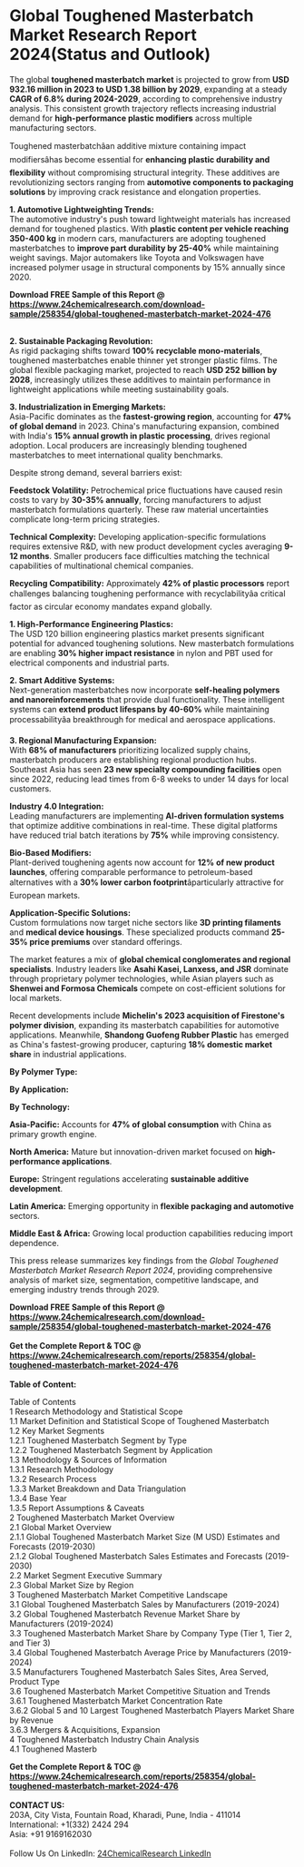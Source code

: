 <h1>Global Toughened Masterbatch Market Research Report 2024(Status and Outlook)</h1><p>The global <strong>toughened masterbatch market</strong> is projected to grow from <strong>USD 932.16 million in 2023 to USD 1.38 billion by 2029</strong>, expanding at a steady <strong>CAGR of 6.8% during 2024-2029</strong>, according to comprehensive industry analysis. This consistent growth trajectory reflects increasing industrial demand for <strong>high-performance plastic modifiers</strong> across multiple manufacturing sectors.</p><p>Toughened masterbatchâan additive mixture containing impact modifiersâhas become essential for <strong>enhancing plastic durability and flexibility</strong> without compromising structural integrity. These additives are revolutionizing sectors ranging from <strong>automotive components to packaging solutions</strong> by improving crack resistance and elongation properties.</p><p><strong>1. Automotive Lightweighting Trends:</strong><br>
The automotive industry's push toward lightweight materials has increased demand for toughened plastics. With <strong>plastic content per vehicle reaching 350-400 kg</strong> in modern cars, manufacturers are adopting toughened masterbatches to <strong>improve part durability by 25-40%</strong> while maintaining weight savings. Major automakers like Toyota and Volkswagen have increased polymer usage in structural components by 15% annually since 2020.</p><div><b>Download FREE Sample of this Report @ 
            <a href="https://www.24chemicalresearch.com/download-sample/258354/global-toughened-masterbatch-market-2024-476">
            https://www.24chemicalresearch.com/download-sample/258354/global-toughened-masterbatch-market-2024-476</a></b></div><br><p><strong>2. Sustainable Packaging Revolution:</strong><br>
As rigid packaging shifts toward <strong>100% recyclable mono-materials</strong>, toughened masterbatches enable thinner yet stronger plastic films. The global flexible packaging market, projected to reach <strong>USD 252 billion by 2028</strong>, increasingly utilizes these additives to maintain performance in lightweight applications while meeting sustainability goals.</p><p><strong>3. Industrialization in Emerging Markets:</strong><br>
Asia-Pacific dominates as the <strong>fastest-growing region</strong>, accounting for <strong>47% of global demand</strong> in 2023. China's manufacturing expansion, combined with India's <strong>15% annual growth in plastic processing</strong>, drives regional adoption. Local producers are increasingly blending toughened masterbatches to meet international quality benchmarks.</p><p>Despite strong demand, several barriers exist:</p><p><strong>Feedstock Volatility:</strong> Petrochemical price fluctuations have caused resin costs to vary by <strong>30-35% annually</strong>, forcing manufacturers to adjust masterbatch formulations quarterly. These raw material uncertainties complicate long-term pricing strategies.</p><p><strong>Technical Complexity:</strong> Developing application-specific formulations requires extensive R&amp;D, with new product development cycles averaging <strong>9-12 months</strong>. Smaller producers face difficulties matching the technical capabilities of multinational chemical companies.</p><p><strong>Recycling Compatibility:</strong> Approximately <strong>42% of plastic processors</strong> report challenges balancing toughening performance with recyclabilityâa critical factor as circular economy mandates expand globally.</p><p><strong>1. High-Performance Engineering Plastics:</strong><br>
The USD 120 billion engineering plastics market presents significant potential for advanced toughening solutions. New masterbatch formulations are enabling <strong>30% higher impact resistance</strong> in nylon and PBT used for electrical components and industrial parts.</p><p><strong>2. Smart Additive Systems:</strong><br>
Next-generation masterbatches now incorporate <strong>self-healing polymers and nanoreinforcements</strong> that provide dual functionality. These intelligent systems can <strong>extend product lifespans by 40-60%</strong> while maintaining processabilityâa breakthrough for medical and aerospace applications.</p><p><strong>3. Regional Manufacturing Expansion:</strong><br>
With <strong>68% of manufacturers</strong> prioritizing localized supply chains, masterbatch producers are establishing regional production hubs. Southeast Asia has seen <strong>23 new specialty compounding facilities</strong> open since 2022, reducing lead times from 6-8 weeks to under 14 days for local customers.</p><p><strong>Industry 4.0 Integration:</strong><br>
	Leading manufacturers are implementing <strong>AI-driven formulation systems</strong> that optimize additive combinations in real-time. These digital platforms have reduced trial batch iterations by <strong>75%</strong> while improving consistency.</p><p><strong>Bio-Based Modifiers:</strong><br>
	Plant-derived toughening agents now account for <strong>12% of new product launches</strong>, offering comparable performance to petroleum-based alternatives with a <strong>30% lower carbon footprint</strong>âparticularly attractive for European markets.</p><p><strong>Application-Specific Solutions:</strong><br>
	Custom formulations now target niche sectors like <strong>3D printing filaments</strong> and <strong>medical device housings</strong>. These specialized products command <strong>25-35% price premiums</strong> over standard offerings.</p><p>The market features a mix of <strong>global chemical conglomerates and regional specialists</strong>. Industry leaders like <strong>Asahi Kasei, Lanxess, and JSR</strong> dominate through proprietary polymer technologies, while Asian players such as <strong>Shenwei and Formosa Chemicals</strong> compete on cost-efficient solutions for local markets.</p><p>Recent developments include <strong>Michelin's 2023 acquisition of Firestone's polymer division</strong>, expanding its masterbatch capabilities for automotive applications. Meanwhile, <strong>Shandong Guofeng Rubber Plastic</strong> has emerged as China's fastest-growing producer, capturing <strong>18% domestic market share</strong> in industrial applications.</p><p><strong>By Polymer Type:</strong></p><p><strong>By Application:</strong></p><p><strong>By Technology:</strong></p><p><strong>Asia-Pacific:</strong> Accounts for <strong>47% of global consumption</strong> with China as primary growth engine.</p><p><strong>North America:</strong> Mature but innovation-driven market focused on <strong>high-performance applications</strong>.</p><p><strong>Europe:</strong> Stringent regulations accelerating <strong>sustainable additive development</strong>.</p><p><strong>Latin America:</strong> Emerging opportunity in <strong>flexible packaging and automotive</strong> sectors.</p><p><strong>Middle East &amp; Africa:</strong> Growing local production capabilities reducing import dependence.</p><p>This press release summarizes key findings from the <em>Global Toughened Masterbatch Market Research Report 2024</em>, providing comprehensive analysis of market size, segmentation, competitive landscape, and emerging industry trends through 2029.</p><div><b>Download FREE Sample of this Report @ 
            <a href="https://www.24chemicalresearch.com/download-sample/258354/global-toughened-masterbatch-market-2024-476">
            https://www.24chemicalresearch.com/download-sample/258354/global-toughened-masterbatch-market-2024-476</a></b></div><br><div><b>Get the Complete Report & TOC @ 
            <a href="https://www.24chemicalresearch.com/reports/258354/global-toughened-masterbatch-market-2024-476">
            https://www.24chemicalresearch.com/reports/258354/global-toughened-masterbatch-market-2024-476</a></b></div><br>
            <b>Table of Content:</b><p>Table of Contents<br />
1 Research Methodology and Statistical Scope<br />
1.1 Market Definition and Statistical Scope of Toughened Masterbatch<br />
1.2 Key Market Segments<br />
1.2.1 Toughened Masterbatch Segment by Type<br />
1.2.2 Toughened Masterbatch Segment by Application<br />
1.3 Methodology & Sources of Information<br />
1.3.1 Research Methodology<br />
1.3.2 Research Process<br />
1.3.3 Market Breakdown and Data Triangulation<br />
1.3.4 Base Year<br />
1.3.5 Report Assumptions & Caveats<br />
2 Toughened Masterbatch Market Overview<br />
2.1 Global Market Overview<br />
2.1.1 Global Toughened Masterbatch Market Size (M USD) Estimates and Forecasts (2019-2030)<br />
2.1.2 Global Toughened Masterbatch Sales Estimates and Forecasts (2019-2030)<br />
2.2 Market Segment Executive Summary<br />
2.3 Global Market Size by Region<br />
3 Toughened Masterbatch Market Competitive Landscape<br />
3.1 Global Toughened Masterbatch Sales by Manufacturers (2019-2024)<br />
3.2 Global Toughened Masterbatch Revenue Market Share by Manufacturers (2019-2024)<br />
3.3 Toughened Masterbatch Market Share by Company Type (Tier 1, Tier 2, and Tier 3)<br />
3.4 Global Toughened Masterbatch Average Price by Manufacturers (2019-2024)<br />
3.5 Manufacturers Toughened Masterbatch Sales Sites, Area Served, Product Type<br />
3.6 Toughened Masterbatch Market Competitive Situation and Trends<br />
3.6.1 Toughened Masterbatch Market Concentration Rate<br />
3.6.2 Global 5 and 10 Largest Toughened Masterbatch Players Market Share by Revenue<br />
3.6.3 Mergers & Acquisitions, Expansion<br />
4 Toughened Masterbatch Industry Chain Analysis<br />
4.1 Toughened Masterb</p><div><b>Get the Complete Report & TOC @ 
            <a href="https://www.24chemicalresearch.com/reports/258354/global-toughened-masterbatch-market-2024-476">
            https://www.24chemicalresearch.com/reports/258354/global-toughened-masterbatch-market-2024-476</a></b></div><br><b>CONTACT US:</b><br>
            203A, City Vista, Fountain Road, Kharadi, Pune, India - 411014<br>
            International: +1(332) 2424 294<br>
            Asia: +91 9169162030 <br><br>
            Follow Us On LinkedIn: <a href="https://www.linkedin.com/company/24chemicalresearch/">24ChemicalResearch LinkedIn</a>